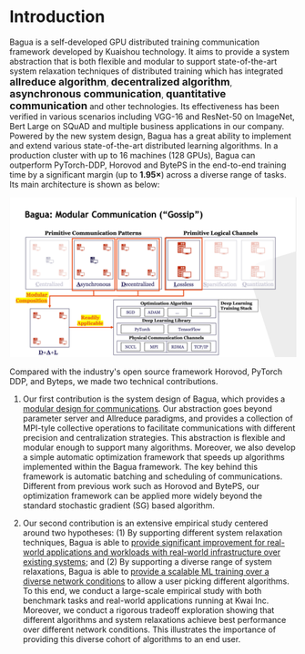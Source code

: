 # Introduction

Bagua is a self-developed GPU distributed training communication framework developed by Kuaishou technology. It aims to provide a system abstraction that is both flexible and modular to support state-of-the-art system relaxation techniques of distributed training which has integrated **<font size=4>allreduce algorithm</font>**, **<font size=4>decentralized algorithm</font>**, **<font size=4>asynchronous communication</font>**, **<font size=4>quantitative communication</font>** and other technologies. Its effectiveness has been verified in various scenarios including VGG-16 and ResNet-50 on ImageNet, Bert Large on SQuAD and multiple business applications in our company. Powered by the new system design, Bagua has a great ability to implement and extend various state-of-the-art distributed learning algorithms. In a production cluster with up to 16 machines (128 GPUs), Bagua can outperform PyTorch-DDP, Horovod and BytePS in the end-to-end training time by a significant margin (up to **1.95×**) across a diverse range of tasks. Its main architecture is shown as below:

![avatar](./bagua.png)

Compared with the industry's open source framework Horovod, PyTorch DDP, and Byteps, we made two technical contributions.

1. Our first contribution is the system design of Bagua, which provides a <u>modular design for communications</u>. Our abstraction goes beyond parameter server and Allreduce paradigms, and provides a collection of MPI-tyle collective operations to facilitate communications with different precision and centralization strategies. This abstraction is flexible and modular enough to support many algorithms. Moreover, we also develop a simple automatic optimization framework that speeds up algorithms implemented within the Bagua framework. The key behind this framework is automatic batching and scheduling of communications. Different from previous work such as Horovod and BytePS, our optimization framework can be applied more widely beyond the standard stochastic gradient (SG) based algorithm.


2. Our second contribution is an extensive empirical study centered around two hypotheses: (1) By supporting different system relaxation techniques, Bagua is able to <u>provide significant improvement for real-world applications and workloads with real-world infrastructure over existing systems</u>; and (2) By supporting a diverse range of system relaxations, Bagua is able to <u>provide a scalable ML training over a diverse network conditions</u> to allow a user picking different algorithms. To this end, we conduct a large-scale empirical study with both benchmark tasks and real-world applications running at Kwai Inc. Moreover, we conduct a rigorous tradeoff exploration showing that different algorithms and system relaxations achieve best performance over different network conditions. This illustrates the importance of providing this diverse cohort of algorithms to an end user.

